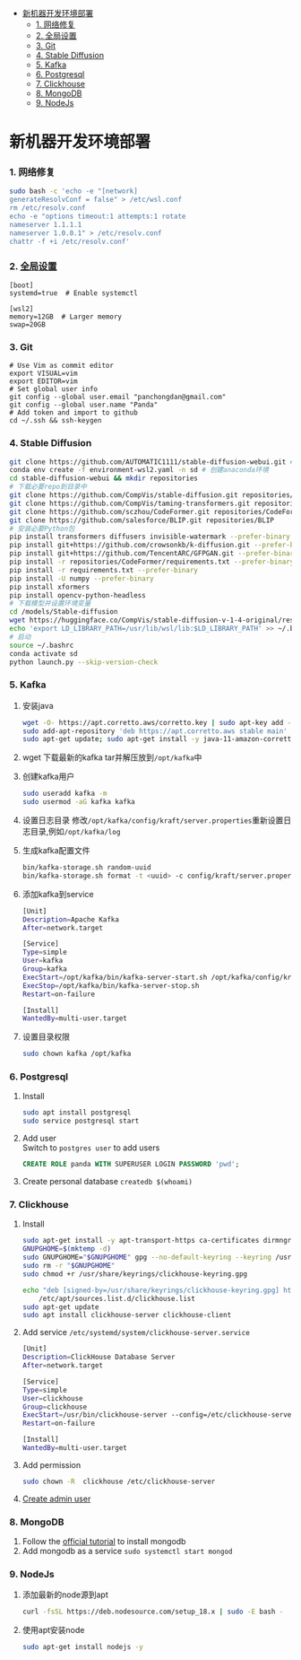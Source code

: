 - [新机器开发环境部署](#新机器开发环境部署)
    - [1. 网络修复](#1-网络修复)
    - [2. 全局设置](#2-全局设置)
    - [3. Git](#3-git)
    - [4. Stable Diffusion](#4-stable-diffusion)
    - [5. Kafka](#5-kafka)
    - [6. Postgresql](#6-postgresql)
    - [7. Clickhouse](#7-clickhouse)
    - [8. MongoDB](#8-mongodb)
    - [9. NodeJs](#9-nodejs)


# 新机器开发环境部署

### 1. 网络修复

```sh
sudo bash -c 'echo -e "[network]
generateResolvConf = false" > /etc/wsl.conf
rm /etc/resolv.conf
echo -e "options timeout:1 attempts:1 rotate
nameserver 1.1.1.1
nameserver 1.0.0.1" > /etc/resolv.conf
chattr -f +i /etc/resolv.conf'
```

### 2. [全局设置](https://learn.microsoft.com/en-us/windows/wsl/wsl-config)

```shell
[boot]
systemd=true  # Enable systemctl

[wsl2]
memory=12GB  # Larger memory
swap=20GB
```

### 3. Git
```shell
# Use Vim as commit editor
export VISUAL=vim
export EDITOR=vim
# Set global user info
git config --global user.email "panchongdan@gmail.com"
git config --global user.name "Panda"
# Add token and import to github
cd ~/.ssh && ssh-keygen
```

### 4. Stable Diffusion
```sh
git clone https://github.com/AUTOMATIC1111/stable-diffusion-webui.git # 下载sd repo
conda env create -f environment-wsl2.yaml -n sd # 创建anaconda环境
cd stable-diffusion-webui && mkdir repositories
# 下载必要repo到目录中
git clone https://github.com/CompVis/stable-diffusion.git repositories/stable-diffusion
git clone https://github.com/CompVis/taming-transformers.git repositories/taming-transformers
git clone https://github.com/sczhou/CodeFormer.git repositories/CodeFormer
git clone https://github.com/salesforce/BLIP.git repositories/BLIP
# 安装必要Python包
pip install transformers diffusers invisible-watermark --prefer-binary
pip install git+https://github.com/crowsonkb/k-diffusion.git --prefer-binary
pip install git+https://github.com/TencentARC/GFPGAN.git --prefer-binary
pip install -r repositories/CodeFormer/requirements.txt --prefer-binary
pip install -r requirements.txt --prefer-binary
pip install -U numpy --prefer-binary
pip install xformers
pip install opencv-python-headless
# 下载模型并设置环境变量
cd /models/Stable-diffusion
wget https://huggingface.co/CompVis/stable-diffusion-v-1-4-original/resolve/main/sd-v1-4.ckpt
echo 'export LD_LIBRARY_PATH=/usr/lib/wsl/lib:$LD_LIBRARY_PATH' >> ~/.bashrc
# 启动
source ~/.bashrc
conda activate sd
python launch.py --skip-version-check
```

### 5. Kafka
1. 安装java
    ```sh
    wget -O- https://apt.corretto.aws/corretto.key | sudo apt-key add - 
    sudo add-apt-repository 'deb https://apt.corretto.aws stable main'
    sudo apt-get update; sudo apt-get install -y java-11-amazon-corretto-jdk
    ```
2. wget 下载最新的kafka tar并解压放到`/opt/kafka`中
3. 创建kafka用户
    ```sh
    sudo useradd kafka -m
    sudo usermod -aG kafka kafka
    ```
4. 设置日志目录
修改`/opt/kafka/config/kraft/server.properties`重新设置日志目录,例如`/opt/kafka/log`
5. 生成kafka配置文件
    ```sh
    bin/kafka-storage.sh random-uuid
    bin/kafka-storage.sh format -t <uuid> -c config/kraft/server.properties
    ```
6. 添加kafka到service
    ```sh
    [Unit]
    Description=Apache Kafka
    After=network.target

    [Service]
    Type=simple
    User=kafka
    Group=kafka
    ExecStart=/opt/kafka/bin/kafka-server-start.sh /opt/kafka/config/kraft/server.properties
    ExecStop=/opt/kafka/bin/kafka-server-stop.sh
    Restart=on-failure

    [Install]
    WantedBy=multi-user.target
    ```

7. 设置目录权限
    ```sh
    sudo chown kafka /opt/kafka
    ```

### 6. Postgresql
1. Install
    ```sh
    sudo apt install postgresql
    sudo service postgresql start
    ```
2. Add user   
Switch to `postgres user` to add users 
    ```sql
    CREATE ROLE panda WITH SUPERUSER LOGIN PASSWORD 'pwd';
    ```
3. Create personal database
`createdb $(whoami)`   


### 7. Clickhouse
1. Install
    ```sh
    sudo apt-get install -y apt-transport-https ca-certificates dirmngr
    GNUPGHOME=$(mktemp -d)
    sudo GNUPGHOME="$GNUPGHOME" gpg --no-default-keyring --keyring /usr/share/keyrings/clickhouse-keyring.gpg --keyserver hkp://keyserver.ubuntu.com:80 --recv-keys 8919F6BD2B48D754
    sudo rm -r "$GNUPGHOME"
    sudo chmod +r /usr/share/keyrings/clickhouse-keyring.gpg

    echo "deb [signed-by=/usr/share/keyrings/clickhouse-keyring.gpg] https://packages.clickhouse.com/deb stable main" | sudo tee \
        /etc/apt/sources.list.d/clickhouse.list
    sudo apt-get update
    sudo apt install clickhouse-server clickhouse-client
    ```
2. Add service `/etc/systemd/system/clickhouse-server.service`
    ```sh
    [Unit]
    Description=ClickHouse Database Server
    After=network.target

    [Service]
    Type=simple
    User=clickhouse
    Group=clickhouse
    ExecStart=/usr/bin/clickhouse-server --config=/etc/clickhouse-server/config.xml
    Restart=on-failure

    [Install]
    WantedBy=multi-user.target
    ```
3. Add permission
    ```sh
    sudo chown -R  clickhouse /etc/clickhouse-server
    ```

4. [Create admin user](https://clickhouse.com/docs/en/operations/access-rights)


### 8. MongoDB

1. Follow the [official tutorial](https://www.mongodb.com/docs/manual/tutorial/install-mongodb-on-ubuntu/) to install mongodb
2. Add mongodb as a service `sudo systemctl start mongod`

### 9. NodeJs
1. 添加最新的node源到apt
    ```sh
    curl -fsSL https://deb.nodesource.com/setup_18.x | sudo -E bash -
    ```
2. 使用apt安装node
   ```sh
   sudo apt-get install nodejs -y
   ```
